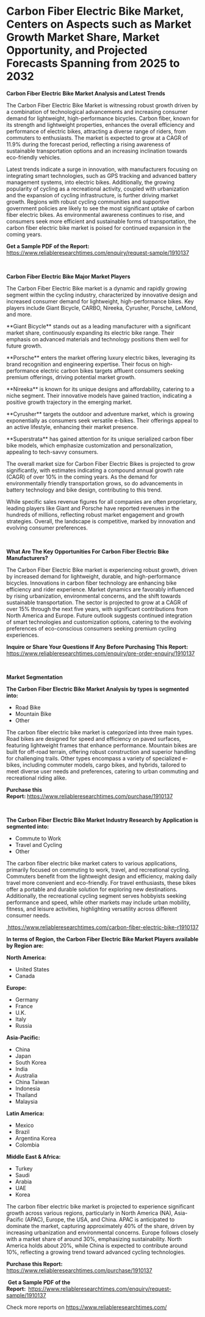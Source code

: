 <p><h1>Carbon Fiber Electric Bike Market, Centers on Aspects such as Market Growth Market Share, Market Opportunity, and Projected Forecasts Spanning from 2025 to 2032</h1></p><p><strong>Carbon Fiber Electric Bike Market Analysis and Latest Trends</strong></p>
<p><p>The Carbon Fiber Electric Bike Market is witnessing robust growth driven by a combination of technological advancements and increasing consumer demand for lightweight, high-performance bicycles. Carbon fiber, known for its strength and lightweight properties, enhances the overall efficiency and performance of electric bikes, attracting a diverse range of riders, from commuters to enthusiasts. The market is expected to grow at a CAGR of 11.9% during the forecast period, reflecting a rising awareness of sustainable transportation options and an increasing inclination towards eco-friendly vehicles.</p><p>Latest trends indicate a surge in innovation, with manufacturers focusing on integrating smart technologies, such as GPS tracking and advanced battery management systems, into electric bikes. Additionally, the growing popularity of cycling as a recreational activity, coupled with urbanization and the expansion of cycling infrastructure, is further driving market growth. Regions with robust cycling communities and supportive government policies are likely to see the most significant uptake of carbon fiber electric bikes. As environmental awareness continues to rise, and consumers seek more efficient and sustainable forms of transportation, the carbon fiber electric bike market is poised for continued expansion in the coming years.</p></p>
<p><strong>Get a Sample PDF of the Report:&nbsp;</strong> <a href="https://www.reliableresearchtimes.com/enquiry/request-sample/1910137?utm_campaign=2325&utm_medium=2&utm_source=Github&utm_content=ia&utm_term=08022025&utm_id=carbon-fiber-electric-bike">https://www.reliableresearchtimes.com/enquiry/request-sample/1910137</a></p>
<p>&nbsp;</p>
<p><strong>Carbon Fiber Electric Bike Major Market Players</strong></p>
<p><p>The Carbon Fiber Electric Bike market is a dynamic and rapidly growing segment within the cycling industry, characterized by innovative design and increased consumer demand for lightweight, high-performance bikes. Key players include Giant Bicycle, CARBO, Nireeka, Cyrusher, Porsche, LeMond, and more. </p><p>**Giant Bicycle** stands out as a leading manufacturer with a significant market share, continuously expanding its electric bike range. Their emphasis on advanced materials and technology positions them well for future growth. </p><p>**Porsche** enters the market offering luxury electric bikes, leveraging its brand recognition and engineering expertise. Their focus on high-performance electric carbon bikes targets affluent consumers seeking premium offerings, driving potential market growth.</p><p>**Nireeka** is known for its unique designs and affordability, catering to a niche segment. Their innovative models have gained traction, indicating a positive growth trajectory in the emerging market.</p><p>**Cyrusher** targets the outdoor and adventure market, which is growing exponentially as consumers seek versatile e-bikes. Their offerings appeal to an active lifestyle, enhancing their market presence.</p><p>**Superstrata** has gained attention for its unique serialized carbon fiber bike models, which emphasize customization and personalization, appealing to tech-savvy consumers.</p><p>The overall market size for Carbon Fiber Electric Bikes is projected to grow significantly, with estimates indicating a compound annual growth rate (CAGR) of over 10% in the coming years. As the demand for environmentally friendly transportation grows, so do advancements in battery technology and bike design, contributing to this trend.</p><p>While specific sales revenue figures for all companies are often proprietary, leading players like Giant and Porsche have reported revenues in the hundreds of millions, reflecting robust market engagement and growth strategies. Overall, the landscape is competitive, marked by innovation and evolving consumer preferences.</p></p>
<p>&nbsp;</p>
<p><strong>What Are The Key Opportunities For Carbon Fiber Electric Bike Manufacturers?</strong></p>
<p><p>The Carbon Fiber Electric Bike market is experiencing robust growth, driven by increased demand for lightweight, durable, and high-performance bicycles. Innovations in carbon fiber technology are enhancing bike efficiency and rider experience. Market dynamics are favorably influenced by rising urbanization, environmental concerns, and the shift towards sustainable transportation. The sector is projected to grow at a CAGR of over 15% through the next five years, with significant contributions from North America and Europe. Future outlook suggests continued integration of smart technologies and customization options, catering to the evolving preferences of eco-conscious consumers seeking premium cycling experiences.</p></p>
<p><strong>Inquire or Share Your Questions If Any Before Purchasing This Report:</strong> <a href="https://www.reliableresearchtimes.com/enquiry/pre-order-enquiry/1910137?utm_campaign=2325&utm_medium=2&utm_source=Github&utm_content=ia&utm_term=08022025&utm_id=carbon-fiber-electric-bike">https://www.reliableresearchtimes.com/enquiry/pre-order-enquiry/1910137</a></p>
<p>&nbsp;</p>
<p><strong>Market Segmentation</strong></p>
<p><strong>The Carbon Fiber Electric Bike Market Analysis by types is segmented into:</strong></p>
<p><ul><li>Road Bike</li><li>Mountain Bike</li><li>Other</li></ul></p>
<p><p>The carbon fiber electric bike market is categorized into three main types. Road bikes are designed for speed and efficiency on paved surfaces, featuring lightweight frames that enhance performance. Mountain bikes are built for off-road terrain, offering robust construction and superior handling for challenging trails. Other types encompass a variety of specialized e-bikes, including commuter models, cargo bikes, and hybrids, tailored to meet diverse user needs and preferences, catering to urban commuting and recreational riding alike.</p></p>
<p><strong>Purchase this Report:&nbsp;</strong><a href="https://www.reliableresearchtimes.com/purchase/1910137?utm_campaign=2325&utm_medium=2&utm_source=Github&utm_content=ia&utm_term=08022025&utm_id=carbon-fiber-electric-bike">https://www.reliableresearchtimes.com/purchase/1910137</a></p>
<p>&nbsp;</p>
<p><strong>The Carbon Fiber Electric Bike Market Industry Research by Application is segmented into:</strong></p>
<p><ul><li>Commute to Work</li><li>Travel and Cycling</li><li>Other</li></ul></p>
<p><p>The carbon fiber electric bike market caters to various applications, primarily focused on commuting to work, travel, and recreational cycling. Commuters benefit from the lightweight design and efficiency, making daily travel more convenient and eco-friendly. For travel enthusiasts, these bikes offer a portable and durable solution for exploring new destinations. Additionally, the recreational cycling segment serves hobbyists seeking performance and speed, while other markets may include urban mobility, fitness, and leisure activities, highlighting versatility across different consumer needs.</p></p>
<p><a href="https://www.reliableresearchtimes.com/carbon-fiber-electric-bike-r1910137?utm_campaign=2325&utm_medium=2&utm_source=Github&utm_content=ia&utm_term=08022025&utm_id=carbon-fiber-electric-bike">&nbsp;https://www.reliableresearchtimes.com/carbon-fiber-electric-bike-r1910137</a></p>
<p><strong>In terms of Region, the Carbon Fiber Electric Bike Market Players available by Region are:</strong></p>
<p>
    <p> <strong> North America: </strong>
        <ul>
            <li>United States</li>
            <li>Canada</li>
        </ul>
        </p> 
    <p> <strong> Europe: </strong>
        <ul>
            <li>Germany</li>
            <li>France</li>
            <li>U.K.</li>
            <li>Italy</li>
            <li>Russia</li>
        </ul>
        </p> 
    <p> <strong> Asia-Pacific: </strong>
        <ul>
            <li>China</li>
            <li>Japan</li>
            <li>South Korea</li>
            <li>India</li>
            <li>Australia</li>
            <li>China Taiwan</li>
            <li>Indonesia</li>
            <li>Thailand</li>
            <li>Malaysia</li>
        </ul>
        </p> 
    <p> <strong> Latin America: </strong>
        <ul>
            <li>Mexico</li>
            <li>Brazil</li>
            <li>Argentina Korea</li>
            <li>Colombia</li>
        </ul>
        </p> 
    <p> <strong> Middle East & Africa: </strong>
        <ul>
            <li>Turkey</li>
            <li>Saudi</li>
            <li>Arabia</li>
            <li>UAE</li>
            <li>Korea</li>
        </ul>
    </p>
    </p>
<p><p>The carbon fiber electric bike market is projected to experience significant growth across various regions, particularly in North America (NA), Asia-Pacific (APAC), Europe, the USA, and China. APAC is anticipated to dominate the market, capturing approximately 40% of the share, driven by increasing urbanization and environmental concerns. Europe follows closely with a market share of around 30%, emphasizing sustainability. North America holds about 20%, while China is expected to contribute around 10%, reflecting a growing trend toward advanced cycling technologies.</p></p>
<p><strong>Purchase this Report: </strong><a href="https://www.reliableresearchtimes.com/purchase/1910137?utm_campaign=2325&utm_medium=2&utm_source=Github&utm_content=ia&utm_term=08022025&utm_id=carbon-fiber-electric-bike">https://www.reliableresearchtimes.com/purchase/1910137</a></p>
<p>&nbsp;<strong>Get a Sample PDF of the Report:&nbsp;&nbsp;</strong><a href="https://www.reliableresearchtimes.com/enquiry/request-sample/1910137?utm_campaign=2325&utm_medium=2&utm_source=Github&utm_content=ia&utm_term=08022025&utm_id=carbon-fiber-electric-bike">https://www.reliableresearchtimes.com/enquiry/request-sample/1910137</a></p>
<p><strong></strong></p>
<p>Check more reports on <a href="https://www.reliableresearchtimes.com/?utm_campaign=2325&utm_medium=2&utm_source=Github&utm_content=ia&utm_term=08022025&utm_id=carbon-fiber-electric-bike">https://www.reliableresearchtimes.com/</a></p>